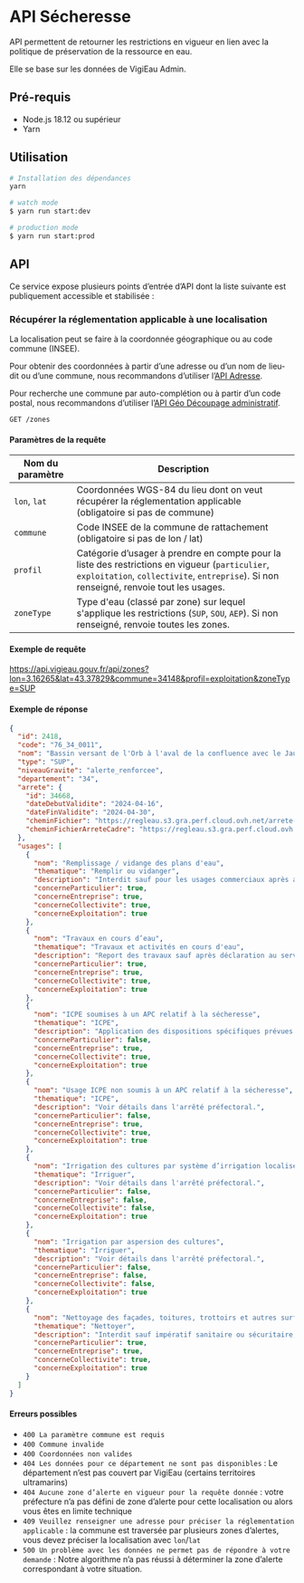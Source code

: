 # API Sécheresse

API permettent de retourner les restrictions en vigueur en lien avec la politique de préservation de la ressource en eau.

Elle se base sur les données de VigiEau Admin.

## Pré-requis

- Node.js 18.12 ou supérieur
- Yarn

## Utilisation

```bash
# Installation des dépendances
yarn

# watch mode
$ yarn run start:dev

# production mode
$ yarn run start:prod
```

## API

Ce service expose plusieurs points d’entrée d’API dont la liste suivante est publiquement accessible et stabilisée :

### Récupérer la réglementation applicable à une localisation

La localisation peut se faire à la coordonnée géographique ou au code commune (INSEE).

Pour obtenir des coordonnées à partir d’une adresse ou d’un nom de lieu-dit ou d’une commune, nous recommandons d’utiliser l’[API Adresse](https://adresse.data.gouv.fr/api-doc/adresse).

Pour recherche une commune par auto-complétion ou à partir d’un code postal, nous recommandons d’utiliser l’[API Géo Découpage administratif](https://geo.api.gouv.fr/decoupage-administratif/communes).

`GET /zones`

#### Paramètres de la requête

| Nom du paramètre | Description                                                                                                                                                                                |
|------------------|--------------------------------------------------------------------------------------------------------------------------------------------------------------------------------------------|
| `lon`, `lat`     | Coordonnées WGS-84 du lieu dont on veut récupérer la réglementation applicable (obligatoire si pas de commune)                                                                             |
| `commune`        | Code INSEE de la commune de rattachement (obligatoire si pas de lon / lat)                                                                                                                 |
| `profil`         | Catégorie d’usager à prendre en compte pour la liste des restrictions en vigueur (`particulier`, `exploitation`, `collectivite`, `entreprise`). Si non renseigné, renvoie tout les usages. |
| `zoneType`       | Type d'eau (classé par zone) sur lequel s'applique les restrictions (`SUP`, `SOU`, `AEP`). Si non renseigné, renvoie toutes les zones.                                                     |

#### Exemple de requête

https://api.vigieau.gouv.fr/api/zones?lon=3.16265&lat=43.37829&commune=34148&profil=exploitation&zoneType=SUP

#### Exemple de réponse

```json
{
  "id": 2418,
  "code": "76_34_0011",
  "nom": "Bassin versant de l'Orb à l'aval de la confluence avec le Jaur jusqu'à l'embouchure hors axe Orb soutenu",
  "type": "SUP",
  "niveauGravite": "alerte_renforcee",
  "departement": "34",
  "arrete": {
    "id": 34668,
    "dateDebutValidite": "2024-04-16",
    "dateFinValidite": "2024-04-30",
    "cheminFichier": "https://regleau.s3.gra.perf.cloud.ovh.net/arrete-restriction/34668/AP_DDTM34-2024-04-14827_restriction_eau_secheresse_16-04-2024_AvecAnnexe.pdf",
    "cheminFichierArreteCadre": "https://regleau.s3.gra.perf.cloud.ovh.net/arrete-cadre/30262/ACD2023_24_Mai_2023_AvecAnnexes.pdf"
  },
  "usages": [
    {
      "nom": "Remplissage / vidange des plans d'eau",
      "thematique": "Remplir ou vidanger",
      "description": "Interdit sauf pour les usages commerciaux après accord du service de police de l’eau.",
      "concerneParticulier": true,
      "concerneEntreprise": true,
      "concerneCollectivite": true,
      "concerneExploitation": true
    },
    {
      "nom": "Travaux en cours d’eau",
      "thematique": "Travaux et activités en cours d'eau",
      "description": "Report des travaux sauf après déclaration au service de police de l’eau pour les cas suivants :\r\n- situation d’assec total;\r\n- pour des raisons de sécurité publique.\r\n\r\nLa réalisation de seuils provisoires est interdite sauf alimentation en eau potable.",
      "concerneParticulier": true,
      "concerneEntreprise": true,
      "concerneCollectivite": true,
      "concerneExploitation": true
    },
    {
      "nom": "ICPE soumises à un APC relatif à la sécheresse",
      "thematique": "ICPE",
      "description": "Application des dispositions spécifiques prévues dans leur arrêté préfectoral ou dans un arrêté ministériel.",
      "concerneParticulier": false,
      "concerneEntreprise": true,
      "concerneCollectivite": true,
      "concerneExploitation": true
    },
    {
      "nom": "Usage ICPE non soumis à un APC relatif à la sécheresse",
      "thematique": "ICPE",
      "description": "Voir détails dans l'arrêté préfectoral.",
      "concerneParticulier": false,
      "concerneEntreprise": true,
      "concerneCollectivite": true,
      "concerneExploitation": true
    },
    {
      "nom": "Irrigation des cultures par système d’irrigation localisée",
      "thematique": "Irriguer",
      "description": "Voir détails dans l'arrêté préfectoral.",
      "concerneParticulier": false,
      "concerneEntreprise": false,
      "concerneCollectivite": false,
      "concerneExploitation": true
    },
    {
      "nom": "Irrigation par aspersion des cultures",
      "thematique": "Irriguer",
      "description": "Voir détails dans l'arrêté préfectoral.",
      "concerneParticulier": false,
      "concerneEntreprise": false,
      "concerneCollectivite": false,
      "concerneExploitation": true
    },
    {
      "nom": "Nettoyage des façades, toitures, trottoirs et autres surfaces imperméabilisées",
      "thematique": "Nettoyer",
      "description": "Interdit sauf impératif sanitaire ou sécuritaire, et réalisé par une collectivité ou une entreprise de\r\nnettoyage professionnel.",
      "concerneParticulier": true,
      "concerneEntreprise": true,
      "concerneCollectivite": true,
      "concerneExploitation": true
    }
  ]
}
```

#### Erreurs possibles

* `400 La paramètre commune est requis`
* `400 Commune invalide`
* `400 Coordonnées non valides`
* `404 Les données pour ce département ne sont pas disponibles` : Le département n’est pas couvert par VigiEau (certains territoires ultramarins)
* `404 Aucune zone d’alerte en vigueur pour la requête donnée` : votre préfecture n’a pas défini de zone d’alerte pour cette localisation ou alors vous êtes en limite technique
* `409 Veuillez renseigner une adresse pour préciser la réglementation applicable` : la commune est traversée par plusieurs zones d’alertes, vous devez préciser la localisation avec `lon`/`lat`
* `500 Un problème avec les données ne permet pas de répondre à votre demande` : Notre algorithme n’a pas réussi à déterminer la zone d’alerte correspondant à votre situation.
